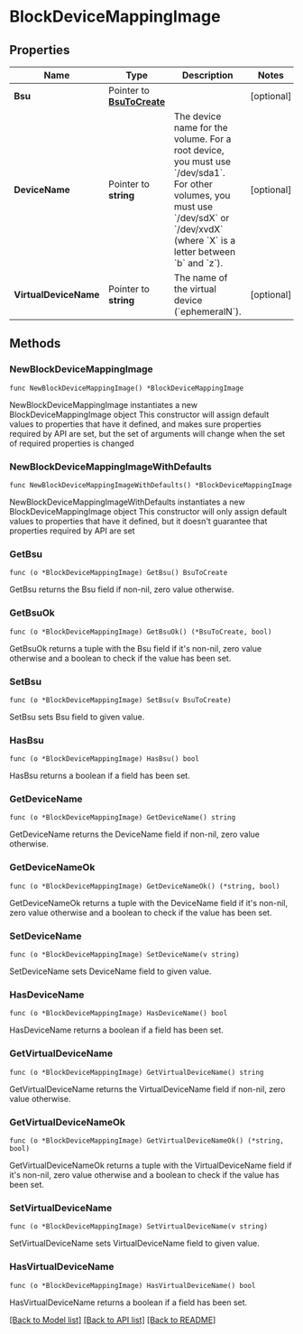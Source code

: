 # BlockDeviceMappingImage

## Properties

Name | Type | Description | Notes
------------ | ------------- | ------------- | -------------
**Bsu** | Pointer to [**BsuToCreate**](BsuToCreate.md) |  | [optional] 
**DeviceName** | Pointer to **string** | The device name for the volume. For a root device, you must use &#x60;/dev/sda1&#x60;. For other volumes, you must use &#x60;/dev/sdX&#x60; or &#x60;/dev/xvdX&#x60; (where &#x60;X&#x60; is a letter between &#x60;b&#x60; and &#x60;z&#x60;). | [optional] 
**VirtualDeviceName** | Pointer to **string** | The name of the virtual device (&#x60;ephemeralN&#x60;). | [optional] 

## Methods

### NewBlockDeviceMappingImage

`func NewBlockDeviceMappingImage() *BlockDeviceMappingImage`

NewBlockDeviceMappingImage instantiates a new BlockDeviceMappingImage object
This constructor will assign default values to properties that have it defined,
and makes sure properties required by API are set, but the set of arguments
will change when the set of required properties is changed

### NewBlockDeviceMappingImageWithDefaults

`func NewBlockDeviceMappingImageWithDefaults() *BlockDeviceMappingImage`

NewBlockDeviceMappingImageWithDefaults instantiates a new BlockDeviceMappingImage object
This constructor will only assign default values to properties that have it defined,
but it doesn't guarantee that properties required by API are set

### GetBsu

`func (o *BlockDeviceMappingImage) GetBsu() BsuToCreate`

GetBsu returns the Bsu field if non-nil, zero value otherwise.

### GetBsuOk

`func (o *BlockDeviceMappingImage) GetBsuOk() (*BsuToCreate, bool)`

GetBsuOk returns a tuple with the Bsu field if it's non-nil, zero value otherwise
and a boolean to check if the value has been set.

### SetBsu

`func (o *BlockDeviceMappingImage) SetBsu(v BsuToCreate)`

SetBsu sets Bsu field to given value.

### HasBsu

`func (o *BlockDeviceMappingImage) HasBsu() bool`

HasBsu returns a boolean if a field has been set.

### GetDeviceName

`func (o *BlockDeviceMappingImage) GetDeviceName() string`

GetDeviceName returns the DeviceName field if non-nil, zero value otherwise.

### GetDeviceNameOk

`func (o *BlockDeviceMappingImage) GetDeviceNameOk() (*string, bool)`

GetDeviceNameOk returns a tuple with the DeviceName field if it's non-nil, zero value otherwise
and a boolean to check if the value has been set.

### SetDeviceName

`func (o *BlockDeviceMappingImage) SetDeviceName(v string)`

SetDeviceName sets DeviceName field to given value.

### HasDeviceName

`func (o *BlockDeviceMappingImage) HasDeviceName() bool`

HasDeviceName returns a boolean if a field has been set.

### GetVirtualDeviceName

`func (o *BlockDeviceMappingImage) GetVirtualDeviceName() string`

GetVirtualDeviceName returns the VirtualDeviceName field if non-nil, zero value otherwise.

### GetVirtualDeviceNameOk

`func (o *BlockDeviceMappingImage) GetVirtualDeviceNameOk() (*string, bool)`

GetVirtualDeviceNameOk returns a tuple with the VirtualDeviceName field if it's non-nil, zero value otherwise
and a boolean to check if the value has been set.

### SetVirtualDeviceName

`func (o *BlockDeviceMappingImage) SetVirtualDeviceName(v string)`

SetVirtualDeviceName sets VirtualDeviceName field to given value.

### HasVirtualDeviceName

`func (o *BlockDeviceMappingImage) HasVirtualDeviceName() bool`

HasVirtualDeviceName returns a boolean if a field has been set.


[[Back to Model list]](../README.md#documentation-for-models) [[Back to API list]](../README.md#documentation-for-api-endpoints) [[Back to README]](../README.md)


